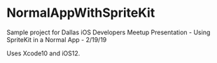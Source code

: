 # NormalAppWithSpriteKit

Sample project for Dallas iOS Developers Meetup Presentation - Using SpriteKit in a Normal App - 2/19/19

Uses Xcode10 and iOS12.
